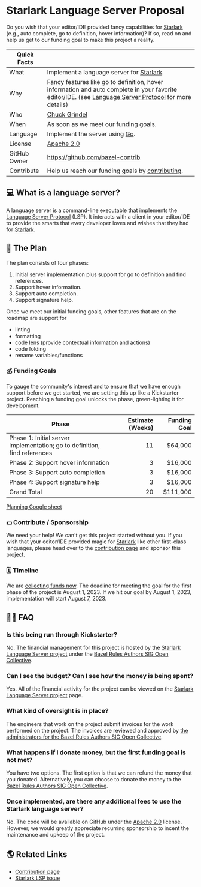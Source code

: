 # Starlark Language Server Proposal

Do you wish that your editor/IDE provided fancy capabilities for [Starlark] (e.g., auto complete, go
to definition, hover information)? If so, read on and help us get to our funding goal to make this
project a reality.

| Quick Facts  |                                                                                                                                                          |
| ------------ | -------------------------------------------------------------------------------------------------------------------------------------------------------- |
| What         | Implement a language server for [Starlark].                                                                                                              |
| Why          | Fancy features like go to definition, hover information and auto complete in your favorite editor/IDE. (see [Language Server Protocol] for more details) |
| Who          | [Chuck Grindel]                                                                                                                                          |
| When         | As soon as we meet our funding goals.                                                                                                                    |
| Language     | Implement the server using [Go].                                                                                                                         |
| License      | [Apache 2.0]                                                                                                                                             |
| GitHub Owner | <https://github.com/bazel-contrib>                                                                                                                       |
| Contribute   | Help us reach our funding goals by [contributing].                                                                                                       |

## 💻 What is a language server?

A language server is a command-line executable that implements the [Language Server Protocol] (LSP).
It interacts with a client in your editor/IDE to provide the smarts that every developer loves and
wishes that they had for [Starlark].

## 📝 The Plan

The plan consists of four phases:

1. Initial server implementation plus support for go to definition and find references.
1. Support hover information.
1. Support auto completion.
1. Support signature help.

Once we meet our initial funding goals, other features that are on the roadmap are support
for

- linting
- formatting
- code lens (provide contextual information and actions)
- code folding
- rename variables/functions

### 💰 Funding Goals

To gauge the community's interest and to ensure that we have enough support before we get started,
we are setting this up like a Kickstarter project. Reaching a funding goal unlocks the phase,
green-lighting it for development.

| Phase                                                                     | Estimate (Weeks) | Funding Goal |
| ------------------------------------------------------------------------- | ---------------: | -----------: |
| Phase 1: Initial server implementation; go to definition, find references |               11 |      $64,000 |
| Phase 2: Support hover information                                        |                3 |      $16,000 |
| Phase 3: Support auto completion                                          |                3 |      $16,000 |
| Phase 4: Support signature help                                           |                3 |      $16,000 |
| Grand Total                                                               |               20 |     $111,000 |

[Planning Google sheet]

### 💵 Contribute / Sponsorship

We need your help! We can't get this project started without you. If you wish that your editor/IDE
provided magic for [Starlark] like other first-class languages, please head over to the [contribution
page] and sponsor this project.

### 🗓️ Timeline

We are [collecting funds now]. The deadline for meeting the goal for the first phase of the project
is August 1, 2023. If we hit our goal by August 1, 2023, implementation will start August 7, 2023.

## 🙋‍♀️ FAQ

### Is this being run through Kickstarter?

No. The financial management for this project is hosted by the [Starlark Language Server project]
under the [Bazel Rules Authors SIG Open Collective].

### Can I see the budget? Can I see how the money is being spent?

Yes. All of the financial activity for the project can be viewed on the [Starlark Language Server
project] page.

### What kind of oversight is in place?

The engineers that work on the project submit invoices for the work performed on the project.
The invoices are reviewed and approved by [the administrators for the Bazel Rules Authors SIG Open
Collective].

### What happens if I donate money, but the first funding goal is not met?

You have two options. The first option is that we can refund the money that you donated.
Alternatively, you can choose to donate the money to the [Bazel Rules Authors SIG Open Collective].

### Once implemented, are there any additional fees to use the Starlark language server?

No. The code will be available on GitHub under the [Apache 2.0] license. However, we would greatly
appreciate recurring sponsorship to incent the maintenance and upkeep of the project.

## 🌎 Related Links

- [Contribution page]
- [Starlark LSP issue]

[Apache 2.0]: https://www.apache.org/licenses/LICENSE-2.0
[Bazel Rules Authors SIG Open Collective]: https://opencollective.com/bazel-rules-authors-sig
[Chuck Grindel]: https://github.com/cgrindel
[Go]: https://go.dev/
[Language Server Protocol]: https://microsoft.github.io/language-server-protocol/
[Planning Google sheet]: https://docs.google.com/spreadsheets/d/1IJCaemCIii3V0ClV8MzrZ1Vxx3KQcOt2Eg69Jj7oQYQ/edit?usp=sharing
[Starlark LSP issue]: https://github.com/bazel-contrib/SIG-rules-authors/issues/52
[Starlark Language Server project]: https://opencollective.com/bazel-rules-authors-sig/projects/starlark-language-server
[Starlark]: https://github.com/bazelbuild/starlark/blob/master/spec.md
[collecting funds now]: https://opencollective.com/bazel-rules-authors-sig/projects/starlark-language-server#category-CONTRIBUTE
[contributing]: https://opencollective.com/bazel-rules-authors-sig/projects/starlark-language-server#category-CONTRIBUTE
[contribution page]: https://opencollective.com/bazel-rules-authors-sig/projects/starlark-language-server#category-CONTRIBUTE
[the administrators for the Bazel Rules Authors SIG Open Collective]: https://opencollective.com/bazel-rules-authors-sig#category-ABOUT
